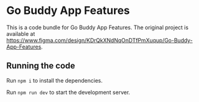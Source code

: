
  # Go Buddy App Features

  This is a code bundle for Go Buddy App Features. The original project is available at https://www.figma.com/design/KDrQkXNdNqOnDTfPmXuqup/Go-Buddy-App-Features.

  ## Running the code

  Run `npm i` to install the dependencies.

  Run `npm run dev` to start the development server.
  